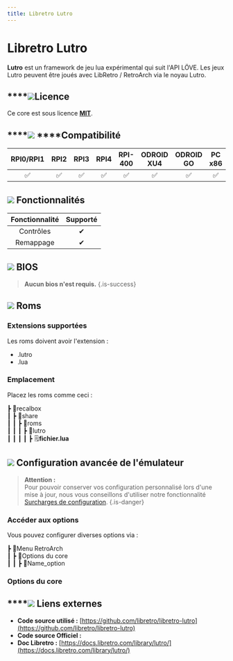 ```yaml
---
title: Libretro Lutro
---
```


# Libretro Lutro

**Lutro** est un framework de jeu lua expérimental qui suit l'API LÖVE. Les jeux Lutro peuvent être joués avec LibRetro / RetroArch via le noyau Lutro.

## \*\*\*\*![](/migration-images/emulateurs/consoles-fantasy/lutro-lua-engine/gerald-g-parchment-background-or-border-5.svg)**Licence**

 Ce core est sous licence [**MIT**](https://github.com/libretro/libretro-lutro/blob/master/LICENSE).

## \*\*\*\*![](/migration-images/emulateurs/consoles-fantasy/lutro-lua-engine/compatibility.png) ****Compatibilité

| RPI0/RPI1 | RPI2 | RPI3 | RPI4 | RPI-400 | ODROID XU4 | ODROID GO | PC x86 | PC X86\_64 |
| :---: | :---: | :---: | :---: | :---: | :---: | :---: | :---: | :---: |
| ✅ | ✅ | ✅ | ✅ | ✅ | ✅ | ✅ | ✅ | ✅ |

## ![](/migration-images/emulateurs/consoles-fantasy/lutro-lua-engine/cogwheel-145804_640.png) Fonctionnalités

| Fonctionnalité | Supporté |
| :---: | :---: |
| Contrôles | ✔ |
| Remappage | ✔ |

## ![](/migration-images/emulateurs/consoles-fantasy/lutro-lua-engine/tqfp32.svg) BIOS


>**Aucun bios n'est requis.**
{.is-success}

## ![](/migration-images/emulateurs/consoles-fantasy/lutro-lua-engine/rom-30098_640.png) Roms

### **Extensions supportées** <a id="extension-supporte"></a>

Les roms doivent avoir l'extension :

* .lutro
* .lua

### **Emplacement**

Placez les roms comme ceci : 

┣ 📁recalbox  
┃ ┣ 📁share  
┃ ┃ ┣ 📁roms  
┃ ┃ ┃ ┣ 📁lutro  
┃ ┃ ┃ ┃ ┣ 🗒**fichier.lua**  

## ![](/migration-images/emulateurs/consoles-fantasy/lutro-lua-engine/hammer-28636_640.png) Configuration avancée de l'émulateur


>**Attention :**  
>Pour pouvoir conserver vos configuration personnalisé lors d'une mise à jour, nous vous conseillons d'utiliser notre fonctionnalité [Surcharges de configuration](/fr/usage-avance/surcharge-de-configuration).
{.is-danger}

### Accéder aux options

Vous pouvez configurer diverses options via :

┣ 📁Menu RetroArch  
┃ ┣ 📁Options du core  
┃ ┃ ┣ 🧩Name\_option  

### Options du core

## \*\*\*\*![](/migration-images/emulateurs/consoles-fantasy/lutro-lua-engine/kisspng-web-development-world-wide-web-computer-icons-webs-world-wide-web-icon-png-5ab05c24477216.4540070115215073642927.png) **Liens externes**

* **Code source utilisé :** [https://github.com/libretro/libretro-lutro](https://github.com/libretro/libretro-lutro)
* **Code source Officiel :**
* **Doc Libretro :** [https://docs.libretro.com/library/lutro/](https://docs.libretro.com/library/lutro/)

